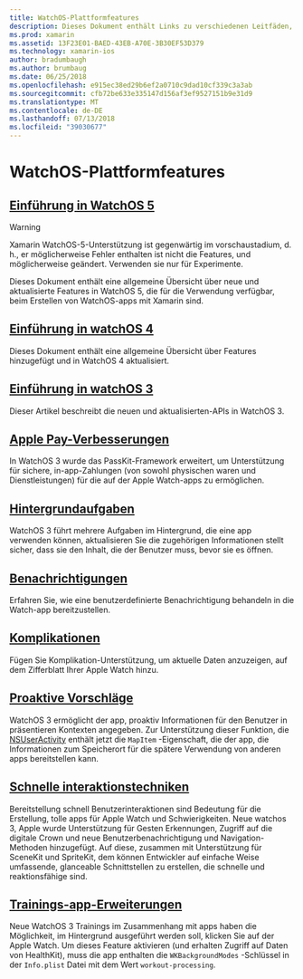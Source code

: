 ```yaml
---
title: WatchOS-Plattformfeatures
description: Dieses Dokument enthält Links zu verschiedenen Leitfäden, die WatchOS-Plattformfeatures wie z. B. Apple Pay, Benachrichtigungen, Komplikationen, proaktive Vorschläge, Trainings-apps und vieles mehr zu beschreiben.
ms.prod: xamarin
ms.assetid: 13F23E01-BAED-43EB-A70E-3B30EF53D379
ms.technology: xamarin-ios
author: bradumbaugh
ms.author: brumbaug
ms.date: 06/25/2018
ms.openlocfilehash: e915ec38ed29b6ef2a0710c9dad10cf339c3a3ab
ms.sourcegitcommit: cfb72be633e335147d156af3ef9527151b9e31d9
ms.translationtype: MT
ms.contentlocale: de-DE
ms.lasthandoff: 07/13/2018
ms.locfileid: "39030677"
---
```

# <a name="watchos-platform-features"></a>WatchOS-Plattformfeatures

## <a name="introduction-to-watchos-5introduction-to-watchos5indexmd"></a>[Einführung in WatchOS 5](introduction-to-watchos5/index.md)

> [!WARNING]
> Xamarin WatchOS-5-Unterstützung ist gegenwärtig im vorschaustadium, d. h., er möglicherweise Fehler enthalten ist nicht die Features, und möglicherweise geändert.
> Verwenden sie nur für Experimente.

Dieses Dokument enthält eine allgemeine Übersicht über neue und aktualisierte Features in WatchOS 5, die für die Verwendung verfügbar, beim Erstellen von WatchOS-apps mit Xamarin sind.

## <a name="introduction-to-watchos-4introduction-to-watchos4md"></a>[Einführung in watchOS 4](introduction-to-watchos4.md)

Dieses Dokument enthält eine allgemeine Übersicht über Features hinzugefügt und in WatchOS 4 aktualisiert.

## <a name="introduction-to-watchos-3introduction-to-watchos3indexmd"></a>[Einführung in watchOS 3](introduction-to-watchos3/index.md)

Dieser Artikel beschreibt die neuen und aktualisierten-APIs in WatchOS 3.

## <a name="apple-pay-enhancementsioswatchosplatformapple-paymd"></a>[Apple Pay-Verbesserungen](~/ios/watchos/platform/apple-pay.md)

In WatchOS 3 wurde das PassKit-Framework erweitert, um Unterstützung für sichere, in-app-Zahlungen (von sowohl physischen waren und Dienstleistungen) für die auf der Apple Watch-apps zu ermöglichen.

## <a name="background-tasksioswatchosplatformbackground-tasksmd"></a>[Hintergrundaufgaben](~/ios/watchos/platform/background-tasks.md)

WatchOS 3 führt mehrere Aufgaben im Hintergrund, die eine app verwenden können, aktualisieren Sie die zugehörigen Informationen stellt sicher, dass sie den Inhalt, die der Benutzer muss, bevor sie es öffnen.

## <a name="notificationsnotificationsmd"></a>[Benachrichtigungen](notifications.md)

Erfahren Sie, wie eine benutzerdefinierte Benachrichtigung behandeln in die Watch-app bereitzustellen.

## <a name="complicationscomplicationsmd"></a>[Komplikationen](complications.md)

Fügen Sie Komplikation-Unterstützung, um aktuelle Daten anzuzeigen, auf dem Zifferblatt Ihrer Apple Watch hinzu.

## <a name="proactive-suggestionsioswatchosplatformproactive-suggestionsmd"></a>[Proaktive Vorschläge](~/ios/watchos/platform/proactive-suggestions.md)

WatchOS 3 ermöglicht der app, proaktiv Informationen für den Benutzer in präsentieren Kontexten angegeben. Zur Unterstützung dieser Funktion, die [NSUserActivity](https://developer.apple.com/reference/foundation/nsuseractivity) enthält jetzt die `MapItem` -Eigenschaft, die der app, die Informationen zum Speicherort für die spätere Verwendung von anderen apps bereitstellen kann.

## <a name="quick-interaction-techniquesioswatchosplatformquick-interaction-techniquesmd"></a>[Schnelle interaktionstechniken](~/ios/watchos/platform/quick-interaction-techniques.md)

Bereitstellung schnell Benutzerinteraktionen sind Bedeutung für die Erstellung, tolle apps für Apple Watch und Schwierigkeiten. Neue watchos 3, Apple wurde Unterstützung für Gesten Erkennungen, Zugriff auf die digitale Crown und neue Benutzerbenachrichtigung und Navigation-Methoden hinzugefügt. Auf diese, zusammen mit Unterstützung für SceneKit und SpriteKit, dem können Entwickler auf einfache Weise umfassende, glanceable Schnittstellen zu erstellen, die schnelle und reaktionsfähige sind.

## <a name="workout-app-enhancementsioswatchosplatformworkout-appsmd"></a>[Trainings-app-Erweiterungen](~/ios/watchos/platform/workout-apps.md)

Neue WatchOS 3 Trainings im Zusammenhang mit apps haben die Möglichkeit, im Hintergrund ausgeführt werden soll, klicken Sie auf der Apple Watch. Um dieses Feature aktivieren (und erhalten Zugriff auf Daten von HealthKit), muss die app enthalten die `WKBackgroundModes` -Schlüssel in der `Info.plist` Datei mit dem Wert `workout-processing`.
